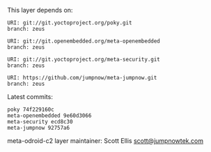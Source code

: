 This layer depends on:

    URI: git://git.yoctoproject.org/poky.git
    branch: zeus

    URI: git://git.openembedded.org/meta-openembedded
    branch: zeus

    URI: git://git.yoctoproject.org/meta-security.git
    branch: zeus

    URI: https://github.com/jumpnow/meta-jumpnow.git
    branch: zeus

Latest commits:

    poky 74f229160c
    meta-openembedded 9e60d3066
    meta-security ecd8c30
    meta-jumpnow 92757a6

meta-odroid-c2 layer maintainer: Scott Ellis <scott@jumpnowtek.com>
